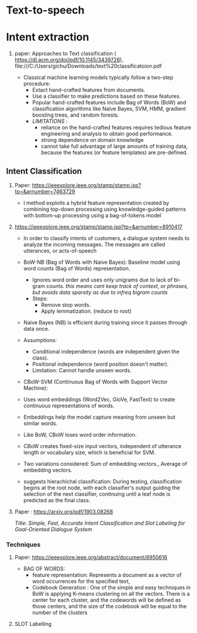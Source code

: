 # Text-to-speech








# Intent extraction
1. paper: Approaches to Text classification ( https://dl.acm.org/doi/pdf/10.1145/3439726),  file:///C:/Users/gichu/Downloads/text%20classificatoion.pdf
    
    - Classical machine learning models typically follow a two-step procedure:
        - Extact hand-crafted features from documents.
        - Use a classifier to make predictions based on these features.
        - Popular hand-crafted features include Bag of Words (BoW) and classification algorithms like Naïve Bayes, SVM, HMM, gradient boosting trees, and random forests.
        - *LIMITATIONS* : 
            - reliance on the hand-crafted features requires tedious feature engineering and analysis to obtain good performance.
            - strong dependence on domain knowledge
            - cannot take full advantage of large amounts of training data, because the features (or feature templates) are pre-defined.


## Intent Classification
1. Paper: https://ieeexplore.ieee.org/stamp/stamp.jsp?tp=&arnumber=7463729
    - l method exploits a hybrid feature representation created by combining top-down processing using knowledge-guided patterns with bottom-up processing using a bag-of-tokens model

2. https://ieeexplore.ieee.org/stamp/stamp.jsp?tp=&arnumber=8910417
    - In order to classify intents of customers, a dialogue system needs to analyze the incoming messages. The messages are called utterances, or acts-of-speech
    - BoW-NB (Bag of Words with Naive Bayes): Baseline model using word counts (Bag of Words) representation.
        - Ignores word order and uses only unigrams due to lack of bi-gram counts. *this means cant keep track of context, or phrases, but avoids data sparsity as due to infreq bigram counts*
        - Steps:
            - Remove stop words.
            - Apply lemmatization. (reduce to root)

    - Naive Bayes (NB) is efficient during training since it passes through data once.
    - Assumptions:
        - Conditional independence (words are independent given the class).
        - Positional independence (word position doesn't matter).
        - Limitation: Cannot handle unseen words.

    - CBoW-SVM (Continuous Bag of Words with Support Vector Machine):
    - Uses word embeddings (Word2Vec, GloVe, FastText) to create continuous representations of words.
    - Embeddings help the model capture meaning from unseen but similar words.
    - Like BoW, CBoW loses word order information.
    - CBoW creates fixed-size input vectors, independent of utterance length or vocabulary size, which is beneficial for SVM.
    - Two variations considered: Sum of embedding vectors., Average of embedding vectors.

    - suggests hierachichal classification:  During testing, classification begins at the root node, with each classifier's output guiding the selection of the next classifier, continuing until a leaf node is predicted as the final class.

3. Paper : https://arxiv.org/pdf/1903.08268

   *Title: Simple, Fast, Accurate Intent Classification and Slot Labeling for
Goal-Oriented Dialogue System*






### Techniques
1. Paper: https://ieeexplore.ieee.org/abstract/document/8950616
    - BAG OF WORDS:
        - feature representation: Represents a document as a vector of word occurrences for the specified text,
        - Codebook Generation : One of the simple and easy techniques in BoW is applying K-means clustering on all the vectors. There is a center for each cluster, and the codewords will be defined as those centers, and the size of the codebook will be equal to the number of the clusters


2. SLOT Labelling

